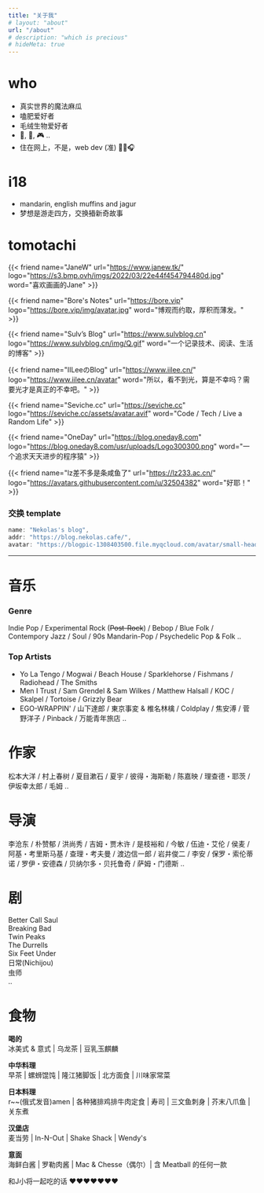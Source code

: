 ```yaml
---
title: "关于我"
# layout: "about"
url: "/about"
# description: "which is precious"
# hideMeta: true
---
```



# who 
- 真实世界的魔法麻瓜
- 嗑肥爱好者
- 毛绒生物爱好者  
- 🎵, 📖, 🎮 .. 
- 住在网上，不是，web dev (准)  🧑‍💻🎧


# i18
- mandarin, english muffins and jagur
- 梦想是游走四方，交换~~猎~~新奇故事
# tomotachi

{{< friend name="JaneW" url="https://www.janew.tk/" logo="https://s3.bmp.ovh/imgs/2022/03/22e44f454794480d.jpg" word="喜欢画画的Jane" >}}

{{< friend name="Bore's Notes" url="https://bore.vip" logo="https://bore.vip/img/avatar.jpg" word="博观而约取，厚积而薄发。" >}}

{{< friend name="Sulv’s Blog" url="https://www.sulvblog.cn" logo="https://www.sulvblog.cn/img/Q.gif" word="一个记录技术、阅读、生活的博客" >}}

{{< friend name="IILeeのBlog" url="https://www.iilee.cn/" logo="https://www.iilee.cn/avatar" word="所以，看不到光，算是不幸吗？需要光才是真正的不幸吧。" >}}

{{< friend name="Seviche.cc" url="https://seviche.cc" logo="https://seviche.cc/assets/avatar.avif" word="Code / Tech /  Live a Random Life" >}}

{{< friend name="OneDay" url="https://blog.oneday8.com" logo="https://blog.oneday8.com/usr/uploads/Logo300300.png" word="一个追求天天进步的程序猿" >}}

{{< friend name="lz差不多是条咸鱼了" url="https://lz233.ac.cn/" logo="https://avatars.githubusercontent.com/u/32504382" word="好耶！" >}}

### 交换 template
```java
name: "Nekolas's blog",
addr: "https://blog.nekolas.cafe/",
avatar: "https://blogpic-1308403500.file.myqcloud.com/avatar/small-head-king.jpg",
```

---

# 音乐
### Genre
Indie Pop / Experimental Rock (~~Post-Rock~~) / Bebop / Blue Folk / Contempory Jazz / Soul / 90s Mandarin-Pop / Psychedelic Pop & Folk ..
### Top Artists
- Yo La Tengo / Mogwai / Beach House / Sparklehorse / Fishmans / Radiohead / The Smiths 
- Men I Trust / Sam Grendel & Sam Wilkes / Matthew Halsall / KOC / Skalpel / Tortoise / Grizzly Bear  
- EGO-WRAPPIN' / 山下達郎 / 東京事変 & 椎名林檎 / Coldplay / 焦安溥 / 菅野洋子 / Pinback / 万能青年旅店 ..

# 作家
松本大洋 / 村上春树 / 夏目漱石 / 夏宇 / 彼得・海斯勒 / 陈嘉映 / 理查德・耶茨 / 伊坂幸太郎 / 毛姆 ..

# 导演
李沧东 / 朴赞郁 / 洪尚秀 / 吉姆・贾木许 / 是枝裕和 / 今敏 / 伍迪・艾伦 / 侯麦 / 阿基・考里斯马基 / 查理・考夫曼 / 渡边信一郎 / 岩井俊二 / 李安 / 保罗・索伦蒂诺 / 罗伊・安德森 / 贝纳尔多・贝托鲁奇 / 萨姆・门德斯 ..

# 剧
Better Call Saul  
Breaking Bad  
Twin Peaks  
The Durrells  
Six Feet Under  
日常(Nichijou)  
虫师  
..
# 食物

**喝的**   
冰美式 & 意式 | 乌龙茶 | 豆乳玉麒麟   

**中华料理**   
早茶 | 螺蛳馄饨 | 隆江猪脚饭 | 北方面食 | 川味家常菜    

**日本料理**  
r~~(俄式发音)amen | 各种猪排鸡排牛肉定食 | 寿司 | 三文鱼刺身 | 芥末八爪鱼 | 关东煮   

**汉堡店**   
麦当劳 | In-N-Out | Shake Shack | Wendy's    

**意面**    
海鲜白酱 | 罗勒肉酱 | Mac & Chesse（偶尔）| 含 Meatball 的任何一款     

和J小将一起吃的话 ♥♥♥♥♥♥♥
